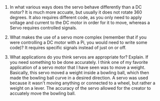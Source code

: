 1. In what various ways does the servo behave differently than a DC motor?
  It is much more accuate, but usually it does not rotate 360 degrees. It also requires different code, as you only need to apply voltage and current to the 
  DC motor in order for it to move, whereas a Servo requires controlled signals. 

2. What makes the use of a servo more complex (remember that if you were controlling a DC motor with a Pi, you would need to write some code)?
  It requires specific signals instead of just on or off. 

3. What applications do you think servos are appropriate for? Explain.
  If you need something to be done accurately. I think one of my favorite application of a servo motor that I have seen was to move a weight. Basically, this 
  servo moved a weight inside a bowling ball, which then made the bowling ball curve in a desired direction. A servo was used because it wasn't moving anything
  or connected to a wheel, but rather a weight on a lever. The accuracy of the servo allowed for the creator to accuately move the bowling ball. 
